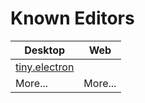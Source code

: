# Known Editors

|                          Desktop                          |   Web   |
|                            ---                            |   ---   |
| [tiny.electron](https://github.com/mingong/tiny.electron) |         |
|                          More...                          | More... |

